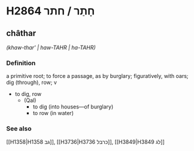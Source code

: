 # H2864 חָתַר / חתר

## châthar

_(khaw-thar' | haw-TAHR | ha-TAHR)_

### Definition

a primitive root; to force a passage, as by burglary; figuratively, with oars; dig (through), row; v

- to dig, row
  - (Qal)
    - to dig (into houses—of burglary)
    - to row (in water)

### See also

[[H1358|H1358 גב]], [[H3736|H3736 כרבל]], [[H3849|H3849 לג]]
